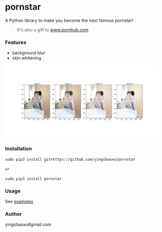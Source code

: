 # pornstar

A Python library to make you become the next famous pornstar!

> It's also a gift to www.pornhub.com


### Features
* background blur
* skin whitening

![show](https://github.com/yingshaoxo/pornstar/raw/master/show.png)


### Installation
```
sudo pip3 install git+https://github.com/yingshaoxo/pornstar

or 

sudo pip3 install pornstar
```


### Usage
See [examples](https://github.com/yingshaoxo/pornstar/tree/master/example)


### Author

yingshaoxo#gmail.com
